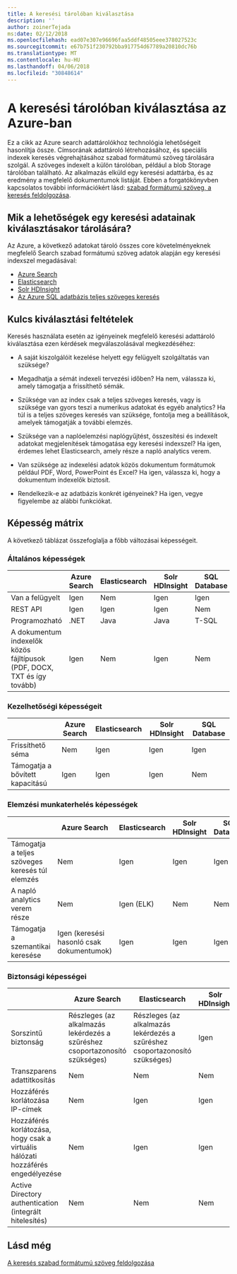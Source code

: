 ```yaml
---
title: A keresési tárolóban kiválasztása
description: ''
author: zoinerTejada
ms:date: 02/12/2018
ms.openlocfilehash: ead07e307e96696faa5ddf48505eee378027523c
ms.sourcegitcommit: e67b751f230792bba917754d67789a20810dc76b
ms.translationtype: MT
ms.contentlocale: hu-HU
ms.lasthandoff: 04/06/2018
ms.locfileid: "30848614"
---
```

# <a name="choosing-a-search-data-store-in-azure"></a>A keresési tárolóban kiválasztása az Azure-ban

Ez a cikk az Azure search adattárolókhoz technológia lehetőségeit hasonlítja össze. Címsorának adattároló létrehozásához, és speciális indexek keresés végrehajtásához szabad formátumú szöveg tárolására szolgál. A szöveges indexelt a külön tárolóban, például a blob Storage tárolóban található. Az alkalmazás elküld egy keresési adattárba, és az eredmény a megfelelő dokumentumok listáját. Ebben a forgatókönyvben kapcsolatos további információkért lásd: [szabad formátumú szöveg, a keresés feldolgozása](../scenarios/search.md). 

## <a name="what-are-your-options-when-choosing-a-search-data-store"></a>Mik a lehetőségek egy keresési adatainak kiválasztásakor tárolására?
Az Azure, a következő adatokat tároló összes core követelményeknek megfelelő Search szabad formátumú szöveg adatok alapján egy keresési indexszel megadásával:
- [Azure Search](/azure/search/search-what-is-azure-search)
- [Elasticsearch](https://azuremarketplace.microsoft.com/marketplace/apps/elastic.elasticsearch?tab=Overview)
- [Solr HDInsight](/azure/hdinsight/hdinsight-hadoop-solr-install-linux)
- [Az Azure SQL adatbázis teljes szöveges keresés](/sql/relational-databases/search/full-text-search)


## <a name="key-selection-criteria"></a>Kulcs kiválasztási feltételek

Keresés használata esetén az igényeinek megfelelő keresési adattároló kiválasztása ezen kérdések megválaszolásával megkezdéséhez:

- A saját kiszolgálóit kezelése helyett egy felügyelt szolgáltatás van szüksége?

- Megadhatja a sémát indexeli tervezési időben? Ha nem, válassza ki, amely támogatja a frissíthető sémák.

- Szüksége van az index csak a teljes szöveges keresés, vagy is szüksége van gyors teszi a numerikus adatokat és egyéb analytics? Ha túl is a teljes szöveges keresés van szüksége, fontolja meg a beállítások, amelyek támogatják a további elemzés.

- Szüksége van a naplóelemzési naplógyűjtést, összesítési és indexelt adatokat megjelenítések támogatása egy keresési indexszel? Ha igen, érdemes lehet Elasticsearch, amely része a napló analytics verem.

- Van szüksége az indexelési adatok közös dokumentum formátumok például PDF, Word, PowerPoint és Excel? Ha igen, válassza ki, hogy a dokumentum indexelők biztosít.

- Rendelkezik-e az adatbázis konkrét igényeinek? Ha igen, vegye figyelembe az alábbi funkciókat.

## <a name="capability-matrix"></a>Képesség mátrix

A következő táblázat összefoglalja a főbb változásai képességeit.

### <a name="general-capabilities"></a>Általános képességek

| | Azure Search | Elasticsearch | Solr HDInsight | SQL Database | 
| --- | --- | --- | --- | --- | 
| Van a felügyelt | Igen | Nem | Igen | Igen |  
| REST API | Igen | Igen | Igen | Nem |
| Programozható | .NET | Java | Java | T-SQL | 
| A dokumentum indexelők közös fájltípusok (PDF, DOCX, TXT és így tovább) | Igen | Nem | Igen | Nem |

### <a name="manageability-capabilities"></a>Kezelhetőségi képességeit

| | Azure Search | Elasticsearch | Solr HDInsight | SQL Database | 
| --- | --- | --- | --- | --- |
| Frissíthető séma | Nem | Igen | Igen | Igen |
| Támogatja a bővített kapacitású  | Igen | Igen | Igen | Nem |

### <a name="analytic-workload-capabilities"></a>Elemzési munkaterhelés képességek

| | Azure Search | Elasticsearch | Solr HDInsight | SQL Databash | 
| --- | --- | --- | --- | --- | 
| Támogatja a teljes szöveges keresés túl elemzés | Nem | Igen | Igen | Igen |
| A napló analytics verem része | Nem | Igen (ELK) |  Nem | Nem |
| Támogatja a szemantikai keresése | Igen (keresési hasonló csak dokumentumok) | Igen | Igen | Igen | 

### <a name="security-capabilities"></a>Biztonsági képességei

| | Azure Search | Elasticsearch | Solr HDInsight | SQL Databash | 
| --- | --- | --- | --- | --- | 
| Sorszintű biztonság | Részleges (az alkalmazás lekérdezés a szűréshez csoportazonosító szükséges) | Részleges (az alkalmazás lekérdezés a szűréshez csoportazonosító szükséges) | Igen | Igen | 
| Transzparens adattitkosítás | Nem | Nem | Nem | Igen |  
| Hozzáférés korlátozása IP-címek | Nem | Igen | Igen | Igen |   
| Hozzáférés korlátozása, hogy csak a virtuális hálózati hozzáférés engedélyezése | Nem | Igen | Igen | Igen |  
| Active Directory authentication (integrált hitelesítés) | Nem | Nem | Nem | Igen | 

## <a name="see-also"></a>Lásd még

[A keresés szabad formátumú szöveg feldolgozása](../scenarios/search.md)
